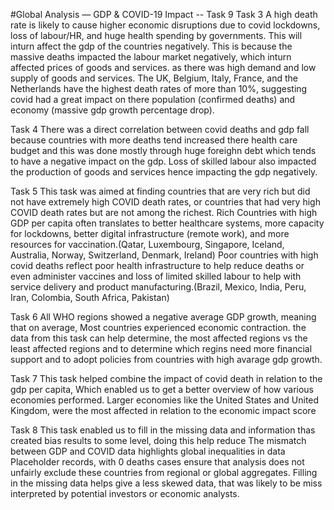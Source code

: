 #Global Analysis — GDP & COVID-19 Impact 
-- Task 9
Task 3
A high death rate is likely to cause higher economic disruptions due to covid lockdowns, loss of labour/HR, and huge health spending by governments. 
This will inturn affect the gdp of the countries negatively. This is because the massive deaths impacted the labour market negatively, which inturn affected prices of goods and services.
as there was high demand and low supply of goods and services.
The UK, Belgium, Italy, France, and the Netherlands have the highest death rates of more than 10%, suggesting covid had a great impact on there population (confirmed deaths) and 
economy (massive gdp growth percentage drop).

Task 4
There was a direct correlation between covid deaths and gdp fall because countries with more  deaths tend increased there health care budget and this was done mostly through 
huge foreighn debt which tends to have a negative impact on the gdp. 
Loss of skilled labour also impacted the production of goods and services hence impacting the  gdp negatively.

Task 5
This task was aimed at finding countries that are very rich but did not have extremely high COVID death rates, or countries that had very high COVID death rates but are not
among the richest.
Rich Countries with high GDP per capita often translates to better healthcare systems, more capacity for lockdowns, better digital infrastructure (remote work), and more resources 
for vaccination.(Qatar, Luxembourg, Singapore, Iceland, Australia, Norway, Switzerland, Denmark, Ireland)
Poor countries with high covid deaths reflect poor health infrastructure to help reduce deaths or even administer vaccines and loss of limited skilled labour to help with service
delivery and product manufacturing.(Brazil, Mexico, India, Peru, Iran, Colombia, South Africa, Pakistan)

Task 6
All WHO regions showed a negative average GDP growth, meaning that on average, Most countries experienced economic contraction.
the data from this task can help determine, the most affected regions vs the least affected regions and to determine which regins need more financial support and to adopt 
policies from countries with high avarage gdp growth.

Task 7 
This task helped combine the impact of covid death in relation to the gdp per capita, Which enabled us to get a better overview of how various economies performed. 
Larger economies like the United States and United Kingdom, were the most affected in relation to the economic impact score

Task 8
This task enabled us to fill in the missing data and information thas created bias results to some level, doing this help reduce The mismatch between GDP and COVID data highlights
global inequalities in data Placeholder records, with 0 deaths cases ensure that analysis does not unfairly exclude these countries from regional or global aggregates. 
Filling in the missing data helps give a less skewed data, that was likely to be miss interpreted by potential investors or economic analysts.



